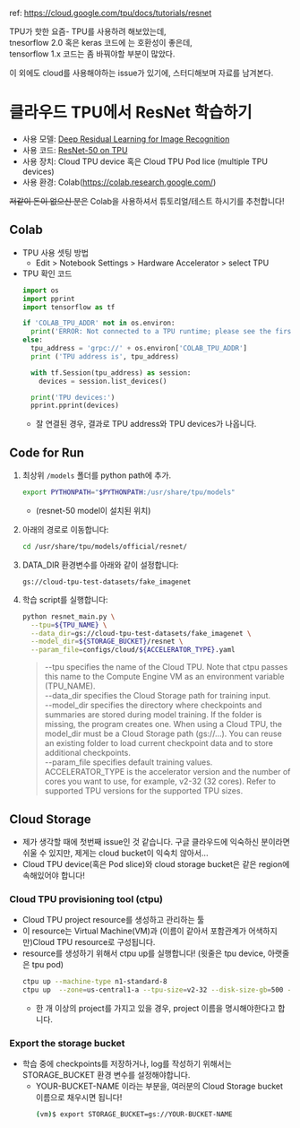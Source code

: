 ref: https://cloud.google.com/tpu/docs/tutorials/resnet

TPU가 핫한 요즘- TPU를 사용하려 해보았는데, <br/>
tnesorflow 2.0 혹은 keras 코드에 는 호환성이 좋은데, <br/>
tensorflow 1.x 코드는 좀 바꿔야할 부분이 많았다.

이 외에도 cloud를 사용해야하는 issue가 있기에, 스터디해보며 자료를 남겨본다.

# 클라우드 TPU에서 ResNet 학습하기
- 사용 모델: [Deep Residual Learning for Image Recognition](https://arxiv.org/pdf/1512.03385.pdf)
- 사용 코드: [ResNet-50 on TPU](https://github.com/tensorflow/tpu/tree/master/models/official/resnet)
- 사용 장치: Cloud TPU device 혹은 Cloud TPU Pod lice (multiple TPU devices)
- 사용 환경: Colab(https://colab.research.google.com/)

~~저같이 돈이 없으신 분은~~ Colab을 사용하셔서 튜토리얼/테스트 하시기를 추천합니다!

## Colab
- TPU 사용 셋팅 방법
  - Edit > Notebook Settings > Hardware Accelerator > select TPU
- TPU 확인 코드
    ```python
    import os
    import pprint
    import tensorflow as tf

    if 'COLAB_TPU_ADDR' not in os.environ:
      print('ERROR: Not connected to a TPU runtime; please see the first cell in this notebook for instructions!')
    else:
      tpu_address = 'grpc://' + os.environ['COLAB_TPU_ADDR']
      print ('TPU address is', tpu_address)

      with tf.Session(tpu_address) as session:
        devices = session.list_devices()

      print('TPU devices:')
      pprint.pprint(devices)
    ```
    - 잘 연결된 경우, 결과로 TPU address와 TPU devices가 나옵니다.

## Code for Run
1. 최상위 `/models` 폴더를 python path에 추가.
    ```bash
    export PYTHONPATH="$PYTHONPATH:/usr/share/tpu/models"
    ```
    - (resnet-50 model이 설치된 위치)

2. 아래의 경로로 이동합니다:
    ```bash
    cd /usr/share/tpu/models/official/resnet/
    ```
3. DATA_DIR 환경변수를 아래와 같이 설정합니다:
    ```
    gs://cloud-tpu-test-datasets/fake_imagenet
    ```
4. 학습 script를 실행합니다:
    ```bash
    python resnet_main.py \
      --tpu=${TPU_NAME} \
      --data_dir=gs://cloud-tpu-test-datasets/fake_imagenet \
      --model_dir=${STORAGE_BUCKET}/resnet \
      --param_file=configs/cloud/${ACCELERATOR_TYPE}.yaml
    ```
    > --tpu specifies the name of the Cloud TPU. Note that ctpu passes this name to the Compute Engine VM as an environment variable (TPU_NAME). <br/>
    > --data_dir specifies the Cloud Storage path for training input. <br/>
    > --model_dir specifies the directory where checkpoints and summaries are stored during model training. If the folder is missing, the program creates one. When using a Cloud TPU, the model_dir must be a Cloud Storage path (gs://...). You can reuse an existing folder to load current checkpoint data and to store additional checkpoints.<br/>
    > --param_file specifies default training values. ACCELERATOR_TYPE is the accelerator version and the number of cores you want to use, for example, v2-32 (32 cores). Refer to supported TPU versions for the supported TPU sizes.<br/>


## Cloud Storage
- 제가 생각할 때에 첫번째 issue인 것 같습니다. 구글 클라우드에 익숙하신 분이라면 쉬울 수 있지만, 제게는 cloud bucket이 익숙치 않아서...
- Cloud TPU device(혹은 Pod slice)와 cloud storage bucket은 같은 region에 속해있어야 합니다!

###  Cloud TPU provisioning tool (ctpu)
- Cloud TPU project resource를 생성하고 관리하는 툴
- 이 resource는 Virtual Machine(VM)과 (이름이 같아서 포함관계가 어색하지만)Cloud TPU resource로 구성됩니다.
- resource를 생성하기 위해서 ctpu up를 실행합니다! (윗줄은 tpu device, 아랫줄은 tpu pod)
    ```bash
    ctpu up --machine-type n1-standard-8
    ctpu up  --zone=us-central1-a --tpu-size=v2-32 --disk-size-gb=500 --machine-type n1-standard-8 --preemptible
    ```
  - 한 개 이상의 project를 가지고 있을 경우, project 이름을 명시해야한다고 합니다.

### Export the storage bucket
- 학습 중에 checkpoints를 저장하거나, log를 작성하기 위해서는 STORAGE_BUCKET 환경 변수를 설정해야합니다.
  - YOUR-BUCKET-NAME 이라는 부분을, 여러분의 Cloud Storage bucket 이름으로 채우시면 됩니다!
    ```bash
    (vm)$ export STORAGE_BUCKET=gs://YOUR-BUCKET-NAME
    ```
  
  
